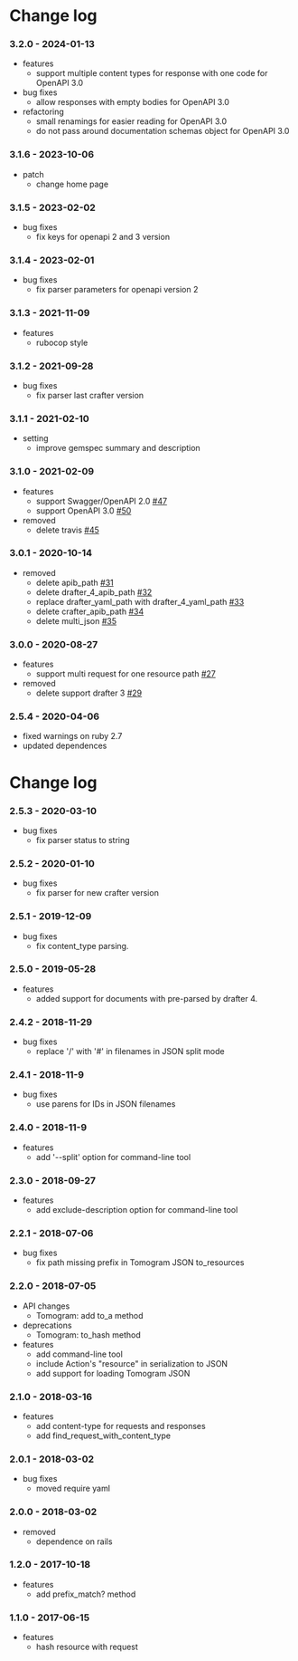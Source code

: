 # Change log

### 3.2.0 - 2024-01-13

* features
  * support multiple content types for response with one code for OpenAPI 3.0
* bug fixes
  * allow responses with empty bodies for OpenAPI 3.0
* refactoring
  * small renamings for easier reading for OpenAPI 3.0
  * do not pass around documentation schemas object for OpenAPI 3.0

### 3.1.6 - 2023-10-06

* patch
  * change home page

### 3.1.5 - 2023-02-02

* bug fixes
  * fix keys for openapi 2 and 3 version

### 3.1.4 - 2023-02-01

* bug fixes
  * fix parser parameters for openapi version 2

### 3.1.3 - 2021-11-09

* features
  * rubocop style

### 3.1.2 - 2021-09-28

* bug fixes
  * fix parser last crafter version

### 3.1.1 - 2021-02-10

* setting
  * improve gemspec summary and description

### 3.1.0 - 2021-02-09

* features
  * support Swagger/OpenAPI 2.0 [#47](https://github.com/funbox/tomograph/issues/47)
  * support OpenAPI 3.0 [#50](https://github.com/funbox/tomograph/issues/50)
* removed
  * delete travis [#45](https://github.com/funbox/tomograph/issues/45)

### 3.0.1 - 2020-10-14

* removed
  * delete apib_path [#31](https://github.com/funbox/tomograph/issues/31)
  * delete drafter_4_apib_path [#32](https://github.com/funbox/tomograph/issues/32)
  * replace drafter_yaml_path with drafter_4_yaml_path [#33](https://github.com/funbox/tomograph/issues/33)
  * delete crafter_apib_path [#34](https://github.com/funbox/tomograph/issues/34)
  * delete multi_json [#35](https://github.com/funbox/tomograph/issues/35)

### 3.0.0 - 2020-08-27

* features
  * support multi request for one resource path [#27](https://github.com/funbox/tomograph/issues/27)
* removed
  * delete support drafter 3 [#29](https://github.com/funbox/tomograph/issues/29)

### 2.5.4 - 2020-04-06

* fixed warnings on ruby 2.7
* updated dependences

# Change log

### 2.5.3 - 2020-03-10

* bug fixes
  * fix parser status to string

### 2.5.2 - 2020-01-10

* bug fixes
  * fix parser for new crafter version

### 2.5.1 - 2019-12-09

* bug fixes
  * fix content_type parsing.

### 2.5.0 - 2019-05-28

* features
  * аdded support for documents with pre-parsed by drafter 4.

### 2.4.2 - 2018-11-29

* bug fixes
  * replace '/' with '#' in filenames in JSON split mode

### 2.4.1 - 2018-11-9

* bug fixes
  * use parens for IDs in JSON filenames

### 2.4.0 - 2018-11-9

* features
  * add '--split' option for command-line tool

### 2.3.0 - 2018-09-27

* features
  * add exclude-description option for command-line tool

### 2.2.1 - 2018-07-06

* bug fixes
  * fix path missing prefix in Tomogram JSON to_resources

### 2.2.0 - 2018-07-05

* API changes
  * Tomogram: add to_a method
* deprecations
  * Tomogram: to_hash method
* features
  * add command-line tool
  * include Action's "resource" in serialization to JSON
  * add support for loading Tomogram JSON

### 2.1.0 - 2018-03-16

* features
  * add content-type for requests and responses
  * add find_request_with_content_type

### 2.0.1 - 2018-03-02

* bug fixes
  * moved require yaml

### 2.0.0 - 2018-03-02

* removed
  * dependence on rails

### 1.2.0 - 2017-10-18

* features
  * add prefix_match? method

### 1.1.0 - 2017-06-15

* features
  * hash resource with request
